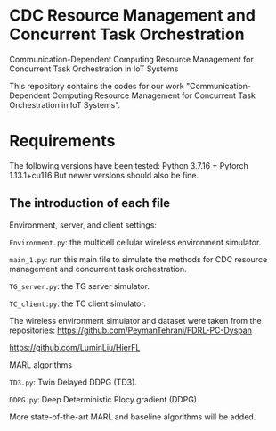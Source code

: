 # CDC Resource Management and Concurrent Task Orchestration 
Communication-Dependent Computing Resource Management for Concurrent Task Orchestration in IoT Systems

This repository contains the codes for our work "Communication-Dependent Computing Resource Management for Concurrent Task Orchestration in IoT Systems".

 


# Requirements
The following versions have been tested: Python 3.7.16 + Pytorch 1.13.1+cu116 But newer versions should also be fine.



## The introduction of each file


Environment, server, and client settings:

`Environment.py`: the multicell cellular wireless environment simulator.

`main_1.py`: run this main file to simulate the methods for CDC resource management and concurrent task orchestration.

`TG_server.py`: the TG server simulator.

`TC_client.py`: the TC client simulator.

The wireless environment simulator and dataset were taken from the repositories:
https://github.com/PeymanTehrani/FDRL-PC-Dyspan

https://github.com/LuminLiu/HierFL


MARL algorithms

`TD3.py`: Twin Delayed DDPG (TD3).

`DDPG.py`: Deep Deterministic Plocy gradient (DDPG).

More state-of-the-art MARL and baseline algorithms will be added.
